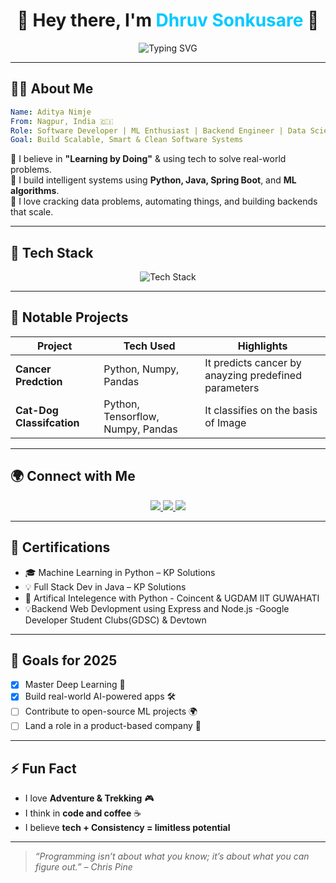 <h1 align="center">🚀 Hey there, I'm <span style="color:#00C9FF">Dhruv Sonkusare</span> 👋</h1>

<p align="center">
  <img src="https://readme-typing-svg.herokuapp.com?font=Fira+Code&pause=1000&color=00C9FF&center=true&vCenter=true&width=435&lines=Software+Developer+%F0%9F%92%BB;Machine+Learning+Explorer+%F0%9F%A7%AC;Back-End+Engineer+%F0%9F%A7%A0;Problem+Solver+%E2%9C%94%EF%B8%8F;Let%27s+Build+Something+Amazing..." alt="Typing SVG" />
</p>

---

## 👨‍💻 About Me
```yaml
Name: Aditya Nimje
From: Nagpur, India 🇨🇮
Role: Software Developer | ML Enthusiast | Backend Engineer | Data Scientist
Goal: Build Scalable, Smart & Clean Software Systems
```

💬 I believe in **"Learning by Doing"** & using tech to solve real-world problems.  
🧠 I build intelligent systems using **Python, Java, Spring Boot**, and **ML algorithms**.  
🌟 I love cracking data problems, automating things, and building backends that scale.

---

## 🧰 Tech Stack
<p align="center">
  <img src="https://skillicons.dev/icons?i=python,java,spring,html,css,js,php,mysql,git,github,vscode" alt="Tech Stack" />
</p>

---

## 📂 Notable Projects
| Project | Tech Used | Highlights |
|--------|-----------|------------|
| **Cancer Predction** | Python, Numpy, Pandas | It predicts cancer by anayzing predefined parameters |
| **Cat-Dog Classifcation** | Python, Tensorflow, Numpy, Pandas | It classifies on the basis of Image |

---

## 🌍 Connect with Me
<p align="center">
  <a href="http://www.linkedin.com/in/aditya-nimje-962225248" target="_blank">
    <img src="https://img.shields.io/badge/LinkedIn-%230A66C2.svg?style=for-the-badge&logo=linkedin&logoColor=white" />
  </a>
  <a href="mailto:adityanimje428@gmail.com">
    <img src="https://img.shields.io/badge/Email-D14836?style=for-the-badge&logo=gmail&logoColor=white" />
  </a>
  <a href="" target="_blank">
    <img src="https://img.shields.io/badge/GitHub-181717?style=for-the-badge&logo=github&logoColor=white" />
  </a>
</p>

---

## 🌾 Certifications
- 🎓 Machine Learning in Python – KP Solutions
- 💡 Full Stack Dev in Java – KP Solutions
- 🧠 Artifical Intelegence with Python - Coincent & UGDAM IIT GUWAHATI
- 💡Backend Web Devlopment using Express and Node.js -Google Developer Student Clubs(GDSC) & Devtown 

---

## 🎯 Goals for 2025
- [x] Master Deep Learning 🧠
- [x] Build real-world AI-powered apps 🛠
- [ ] Contribute to open-source ML projects 🌍
- [ ] Land a role in a product-based company 🚀

---

## ⚡ Fun Fact
- I love **Adventure & Trekking** 🎮
- I think in **code and coffee** ☕
- I believe **tech + Consistency = limitless potential**

---

> _“Programming isn’t about what you know; it’s about what you can figure out.” – Chris Pine_
